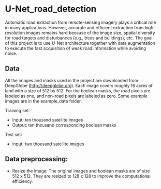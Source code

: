 # U-Net_road_detection

Automatic road extraction from remote-sensing imagery plays a critical role in many applications. However, accurate and efficient extraction from high-resolution images remains hard because of the image size, spatial diversity for road targets and disturbances (e.g., trees and buildings), etc. The goal of this project is to use U-Net architecture together with data augmentation to execute the fast acquisition of weak road information while avoiding noise.   

## Data
All the images and masks used in the project are downloaded from DeepGlobe (http://deepglobe.org). Each image covers roughly 16 acres of land with a size of 512 by 512. For the boolean masks, the road pixels are labeled as one, and non-road pixels are labeled as zero. Some example images are in the example_data folder.

Training set:
- Input: ten thousand satellite images
- Output: ten thousand corresponding boolean masks

Test set:
- Input: two thousand satellite images

## Data preprocessing:
- Resize the image: The original images and boolean masks are of size 512 x 512. They are resized to 128 x 128 to improve the computational efficiency.
